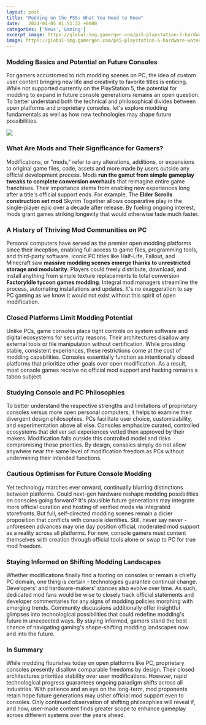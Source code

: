 ```yaml
---
layout: post
title: "Modding on the PS5: What You Need to Know"
date:   2024-04-05 01:51:32 +0000
categories: ['News','Gaming']
excerpt_image: https://global-img.gamergen.com/ps5-playstation-5-hardware-water-cooling-modding-cafe-1_0000975675.jpg
image: https://global-img.gamergen.com/ps5-playstation-5-hardware-water-cooling-modding-cafe-1_0000975675.jpg
---
```


### Modding Basics and Potential on Future Consoles
For gamers accustomed to rich modding scenes on PC, the idea of custom user content bringing new life and creativity to favorite titles is enticing. While not supported currently on the PlayStation 5, the potential for modding to expand in future console generations remains an open question. To better understand both the technical and philosophical divides between open platforms and proprietary consoles, let's explore modding fundamentals as well as how new technologies may shape future possibilities.

![](https://cdn.mos.cms.futurecdn.net/XDmTAuWWvJL6MwsChR4FTJ-1200-80.jpg)
### What Are Mods and Their Significance for Gamers? 
Modifications, or "mods," refer to any alterations, additions, or expansions to original game files, code, assets and more made by users outside any official development process. Mods **run the gamut from simple gameplay tweaks to complete conversion overhauls** that reimagine entire game franchises. Their importance stems from enabling new experiences long after a title's official support ends. For example, The **Elder Scrolls construction set mod** Skyrim Together allows cooperative play in the single-player epic over a decade after release. By fueling ongoing interest, mods grant games striking longevity that would otherwise fade much faster.
### A History of Thriving Mod Communities on PC
Personal computers have served as the premier open modding platforms since their inception, enabling full access to game files, programming tools, and third-party software. Iconic PC titles like Half-Life, Fallout, and Minecraft saw **massive modding scenes emerge thanks to unrestricted storage and modularity**. Players could freely distribute, download, and install anything from simple texture replacements to total conversion **FactoryIdle tycoon games modding**. Integral mod managers streamline the process, automating installations and updates. It's no exaggeration to say PC gaming as we know it would not exist without this spirit of open modification.
### Closed Platforms Limit Modding Potential  
Unlike PCs, game consoles place tight controls on system software and digital ecosystems for security reasons. Their architectures disallow any external tools or file manipulation without certification. While providing stable, consistent experiences, these restrictions come at the cost of modding capabilities. Consoles essentially function as intentionally closed platforms that prioritize other goals over open modification. As a result, most console games receive no official mod support and hacking remains a taboo subject.
### Studying Console and PC Philosophies  
To better understand the respective strengths and limitations of proprietary consoles versus more open personal computers, it helps to examine their divergent design philosophies. PCs facilitate user choice, customizability, and experimentation above all else. Consoles emphasize curated, controlled ecosystems that deliver set experiences vetted then approved by their makers. Modification falls outside this controlled model and risks compromising those priorities. By design, consoles simply do not allow anywhere near the same level of modification freedom as PCs without undermining their intended functions.
### Cautious Optimism for Future Console Modding  
Yet technology marches ever onward, continually blurring distinctions between platforms. Could next-gen hardware reshape modding possibilities on consoles going forward? It's plausible future generations may integrate more official curation and hosting of verified mods via integrated storefronts. But full, self-directed modding scenes remain a dicier proposition that conflicts with console identities. Still, never say never - unforeseen advances may one day position official, moderated mod support as a reality across all platforms. For now, console gamers must content themselves with creation through official tools alone or swap to PC for true mod freedom.
### Staying Informed on Shifting Modding Landscapes
Whether modifications finally find a footing on consoles or remain a chiefly PC domain, one thing is certain - technologies guarantee continual change. Developers' and hardware-makers' stances also evolve over time. As such, dedicated mod fans would be wise to closely track official statements and developer commentaries for any signs of modding policies morphing with emerging trends. Community discussions additionally offer insightful glimpses into technological possibilities that could redefine modding's future in unexpected ways. By staying informed, gamers stand the best chance of navigating gaming's shape-shifting modding landscapes now and into the future.
### In Summary
While modding flourishes today on open platforms like PC, proprietary consoles presently disallow comparable freedoms by design. Their closed architectures prioritize stability over user modifications. However, rapid technological progress guarantees ongoing paradigm shifts across all industries. With patience and an eye on the long-term, mod proponents retain hope future generations may usher official mod support even to consoles. Only continued observation of shifting philosophies will reveal if, and how, user-made content finds greater scope to enhance gameplay across different systems over the years ahead.